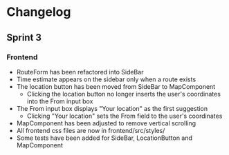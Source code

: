 # Changelog

## Sprint 3

### Frontend

- RouteForm has been refactored into SideBar
- Time estimate appears on the sidebar only when a route exists
- The location button has been moved from SideBar to MapComponent
    - Clicking the location button no longer inserts the user's coordinates into the From input box
- The From input box displays "Your location" as the first suggestion
    - Clicking "Your location" sets the From field to the user's coordinates
- MapComponent has been adjusted to remove vertical scrolling
- All frontend css files are now in frontend/src/styles/
- Some tests have been added for SideBar, LocationButton and MapComponent